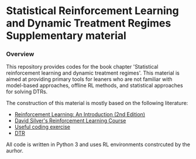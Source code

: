 # Statistical Reinforcement Learning and Dynamic Treatment Regimes Supplementary material

### Overview

This repository provides codes for the book chapter 'Statistical reinforcement learning and dynamic treatment regimes'. This material is aimed at providing primary tools for leaners who are not familiar with model-based approaches, offline RL methods, and statistical approaches for solving DTRs. 

The construction of this material is mostly based on the following literature:

- [Reinforcement Learning: An Introduction (2nd Edition)](http://incompleteideas.net/book/RLbook2018.pdf)
- [David Silver's Reinforcement Learning Course](http://www0.cs.ucl.ac.uk/staff/d.silver/web/Teaching.html)
- [Useful coding exercise](https://github.com/dennybritz/reinforcement-learning)
- [DTR](https://cran.r-project.org/web/packages/DTR/index.html)


All code is written in Python 3 and uses RL environments constrcuted by the aurhor.
